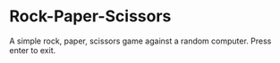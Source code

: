 # Rock-Paper-Scissors
A simple rock, paper, scissors game against a random computer. Press enter to exit.